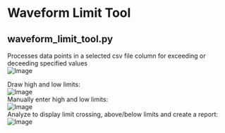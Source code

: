 # Waveform Limit Tool
## waveform_limit_tool.py
Processes data points in a selected csv file column for exceeding or deceeding specified values<br>
![Image](https://github.com/user-attachments/assets/869be3f2-73b2-4f82-820a-a61611e6ea75)<br>


Draw high and low limits:<br>
![Image](https://github.com/user-attachments/assets/e022d43f-89e3-4a2d-928d-84ea34c18069)<br>
Manually enter high and low limits:<br>
![Image](https://github.com/user-attachments/assets/d5952086-bf73-4e1a-8188-6e51759bd977)<br>
Analyze to display limit crossing, above/below limits and create a report:<br>
![Image](https://github.com/user-attachments/assets/0f9c7d62-927b-47de-a9a5-3d87ab480ce5)<br>
